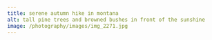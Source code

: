 ```yaml
---
title: serene autumn hike in montana
alt: tall pine trees and browned bushes in front of the sunshine
image: /photography/images/img_2271.jpg
---
```


